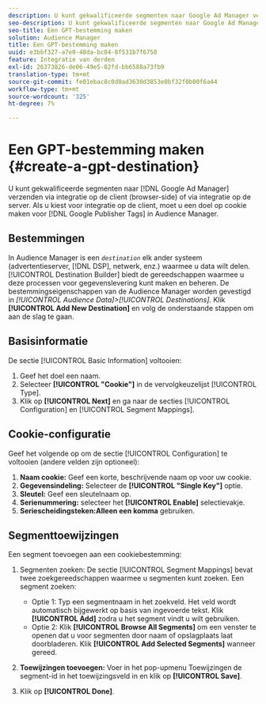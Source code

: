 ```yaml
---
description: U kunt gekwalificeerde segmenten naar Google Ad Manager verzenden via integratie op de client (browser) of via integratie op de server. Als u kiest voor integratie op de client, moet u een op cookies gebaseerde bestemming maken voor Google Publisher-tags in Audience Manager.
seo-description: U kunt gekwalificeerde segmenten naar Google Ad Manager verzenden via integratie op de client (browser) of via integratie op de server. Als u kiest voor integratie op de client, moet u een op cookies gebaseerde bestemming maken voor Google Publisher-tags in Audience Manager.
seo-title: Een GPT-bestemming maken
solution: Audience Manager
title: Een GPT-bestemming maken
uuid: e3bbf327-a7e0-48da-bc84-8f531b7f6750
feature: Integratie van derden
exl-id: 26373826-de06-49e5-82fd-bb6588a73fb9
translation-type: tm+mt
source-git-commit: fe01ebac8c0d0ad3630d3853e0bf32f0b00f6a44
workflow-type: tm+mt
source-wordcount: '325'
ht-degree: 7%

---
```


# Een GPT-bestemming maken {#create-a-gpt-destination}

U kunt gekwalificeerde segmenten naar [!DNL Google Ad Manager] verzenden via integratie op de client (browser-side) of via integratie op de server. Als u kiest voor integratie op de client, moet u een doel op cookie maken voor [!DNL Google Publisher Tags] in Audience Manager.

## Bestemmingen 

In Audience Manager is een *`destination`* elk ander systeem (advertentieserver, [!DNL DSP], netwerk, enz.) waarmee u data wilt delen. [!UICONTROL Destination Builder] biedt de gereedschappen waarmee u deze processen voor gegevenslevering kunt maken en beheren. De bestemmingseigenschappen van de Audience Manager worden gevestigd in *[!UICONTROL Audience Data]>[!UICONTROL Destinations]*. Klik **[!UICONTROL Add New Destination]** en volg de onderstaande stappen om aan de slag te gaan.

## Basisinformatie

De sectie [!UICONTROL Basic Information] voltooien:

1. Geef het doel een naam.
1. Selecteer **[!UICONTROL "Cookie"]** in de vervolgkeuzelijst [!UICONTROL Type].
1. Klik op **[!UICONTROL Next]** en ga naar de secties [!UICONTROL Configuration] en [!UICONTROL Segment Mappings].

## Cookie-configuratie

Geef het volgende op om de sectie [!UICONTROL Configuration] te voltooien (andere velden zijn optioneel):

1. **Naam cookie:** Geef een korte, beschrijvende naam op voor uw cookie.
1. **Gegevensindeling:** Selecteer de  **[!UICONTROL "Single Key"]** optie.
1. **Sleutel:** Geef een sleutelnaam op.
1. **Serienummering:** selecteer het  **[!UICONTROL Enable]** selectievakje.
1. **Seriescheidingsteken:Alleen een komma** gebruiken.

## Segmenttoewijzingen

Een segment toevoegen aan een cookiebestemming:

1. Segmenten zoeken: De sectie [!UICONTROL Segment Mappings] bevat twee zoekgereedschappen waarmee u segmenten kunt zoeken. Een segment zoeken:

   * Optie 1: Typ een segmentnaam in het zoekveld. Het veld wordt automatisch bijgewerkt op basis van ingevoerde tekst. Klik **[!UICONTROL Add]** zodra u het segment vindt u wilt gebruiken.
   * Optie 2: Klik **[!UICONTROL Browse All Segments]** om een venster te openen dat u voor segmenten door naam of opslagplaats laat doorbladeren. Klik **[!UICONTROL Add Selected Segments]** wanneer gereed.

1. **Toewijzingen toevoegen:** Voer in het pop-upmenu Toewijzingen de segment-id in het toewijzingsveld in en klik op  **[!UICONTROL Save]**.

1. Klik op **[!UICONTROL Done]**.
